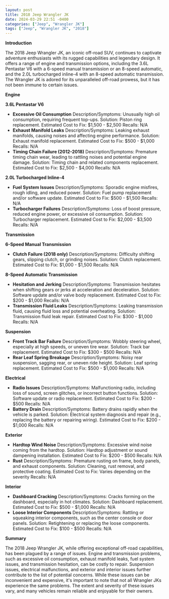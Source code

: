 ```yaml
---
layout: post
title: 2018 Jeep Wrangler JK
date: 2024-03-29 22:51 -0400
categories: ["Jeep", "Wrangler JK"]
tags: ["Jeep", "Wrangler JK", "2018"]
---
```

**Introduction**

The 2018 Jeep Wrangler JK, an iconic off-road SUV, continues to captivate adventure enthusiasts with its rugged capabilities and legendary design. It offers a range of engine and transmission options, including the 3.6L Pentastar V6 with a 6-speed manual transmission or an 8-speed automatic, and the 2.0L turbocharged inline-4 with an 8-speed automatic transmission. The Wrangler JK is adored for its unparalleled off-road prowess, but it has not been immune to certain issues.

**Engine**

**3.6L Pentastar V6**

* **Excessive Oil Consumption**
Description/Symptoms: Unusually high oil consumption, requiring frequent top-ups.
Solution: Piston ring replacement.
Estimated Cost to Fix: $1,500 - $2,500
Recalls: N/A
* **Exhaust Manifold Leaks**
Description/Symptoms: Leaking exhaust manifolds, causing noises and affecting engine performance.
Solution: Exhaust manifold replacement.
Estimated Cost to Fix: $500 - $1,000
Recalls: N/A
* **Timing Chain Failure (2012-2018)**
Description/Symptoms: Premature timing chain wear, leading to rattling noises and potential engine damage.
Solution: Timing chain and related components replacement.
Estimated Cost to Fix: $2,500 - $4,000
Recalls: N/A

**2.0L Turbocharged Inline-4**

* **Fuel System Issues**
Description/Symptoms: Sporadic engine misfires, rough idling, and reduced power.
Solution: Fuel pump replacement and/or software update.
Estimated Cost to Fix: $500 - $1,500
Recalls: N/A
* **Turbocharger Failures**
Description/Symptoms: Loss of boost pressure, reduced engine power, or excessive oil consumption.
Solution: Turbocharger replacement.
Estimated Cost to Fix: $2,000 - $3,500
Recalls: N/A

**Transmission**

**6-Speed Manual Transmission**

* **Clutch Failure (2018 only)**
Description/Symptoms: Difficulty shifting gears, slipping clutch, or grinding noises.
Solution: Clutch replacement.
Estimated Cost to Fix: $1,000 - $1,500
Recalls: N/A

**8-Speed Automatic Transmission**

* **Hesitation and Jerking**
Description/Symptoms: Transmission hesitates when shifting gears or jerks at acceleration and deceleration.
Solution: Software update and/or valve body replacement.
Estimated Cost to Fix: $200 - $1,000
Recalls: N/A
* **Transmission Fluid Leaks**
Description/Symptoms: Leaking transmission fluid, causing fluid loss and potential overheating.
Solution: Transmission fluid leak repair.
Estimated Cost to Fix: $300 - $1,000
Recalls: N/A

**Suspension**

* **Front Track Bar Failure**
Description/Symptoms: Wobbly steering wheel, especially at high speeds, or uneven tire wear.
Solution: Track bar replacement.
Estimated Cost to Fix: $300 - $500
Recalls: N/A
* **Rear Leaf Spring Breakage**
Description/Symptoms: Noisy rear suspension, sagging rear, or uneven ride height.
Solution: Leaf spring replacement.
Estimated Cost to Fix: $500 - $1,000
Recalls: N/A

**Electrical**

* **Radio Issues**
Description/Symptoms: Malfunctioning radio, including loss of sound, screen glitches, or incorrect button functions.
Solution: Software update or radio replacement.
Estimated Cost to Fix: $200 - $500
Recalls: N/A
* **Battery Drain**
Description/Symptoms: Battery drains rapidly when the vehicle is parked.
Solution: Electrical system diagnosis and repair (e.g., replacing the battery or repairing wiring).
Estimated Cost to Fix: $200 - $1,000
Recalls: N/A

**Exterior**

* **Hardtop Wind Noise**
Description/Symptoms: Excessive wind noise coming from the hardtop.
Solution: Hardtop adjustment or sound dampening installation.
Estimated Cost to Fix: $200 - $500
Recalls: N/A
* **Rust**
Description/Symptoms: Premature rusting on frame, body panels, and exhaust components.
Solution: Cleaning, rust removal, and protective coating.
Estimated Cost to Fix: Varies depending on the severity
Recalls: N/A

**Interior**

* **Dashboard Cracking**
Description/Symptoms: Cracks forming on the dashboard, especially in hot climates.
Solution: Dashboard replacement.
Estimated Cost to Fix: $500 - $1,000
Recalls: N/A
* **Loose Interior Components**
Description/Symptoms: Rattling or squeaking interior components, such as the center console or door panels.
Solution: Retightening or replacing the loose components.
Estimated Cost to Fix: $100 - $500
Recalls: N/A

**Summary**

The 2018 Jeep Wrangler JK, while offering exceptional off-road capabilities, has been plagued by a range of issues. Engine and transmission problems, such as excessive oil consumption, exhaust manifold leaks, fuel system issues, and transmission hesitation, can be costly to repair. Suspension issues, electrical malfunctions, and exterior and interior issues further contribute to the list of potential concerns. While these issues can be inconvenient and expensive, it's important to note that not all Wrangler JKs experience the same problems. The extent and severity of these issues vary, and many vehicles remain reliable and enjoyable for their owners.
